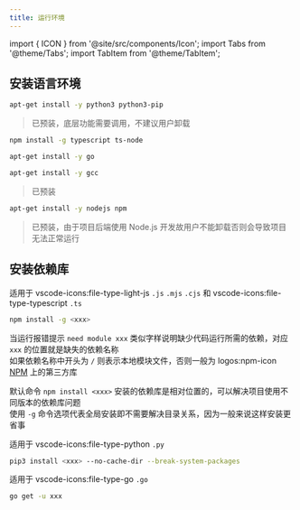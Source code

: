 ```yaml
---
title: 运行环境
---
```

import { ICON } from '@site/src/components/Icon';
import Tabs from '@theme/Tabs';
import TabItem from '@theme/TabItem';

##

## 安装语言环境

<Tabs>
  <TabItem value="py" label="Python">

  ```bash
  apt-get install -y python3 python3-pip
  ```
  > 已预装，底层功能需要调用，不建议用户卸载

  </TabItem>

  <TabItem value="ts" label="TypeScript">

  ```bash
  npm install -g typescript ts-node
  ```

  </TabItem>

  <TabItem value="go" label="Go">

  ```bash
  apt-get install -y go
  ```

  </TabItem>

  <TabItem value="c" label="C">

  ```bash
  apt-get install -y gcc
  ```
  > 已预装

  </TabItem>

  <TabItem value="js" label="Node.js">

  ```bash
  apt-get install -y nodejs npm
  ```
  > 已预装，由于项目后端使用 Node.js 开发故用户不能卸载否则会导致项目无法正常运行

  </TabItem>
</Tabs>


## 安装依赖库

<Tabs>
  <TabItem value="js&ts" label="Node.js / TypeScript" default>

  适用于 <ICON>vscode-icons\:file-type-light-js</ICON> `.js` `.mjs` `.cjs` 和 <ICON>vscode-icons\:file-type-typescript</ICON> `.ts`

  ```bash
  npm install -g <xxx>
  ```
  当运行报错提示 `need module xxx` 类似字样说明缺少代码运行所需的依赖，对应 `xxx` 的位置就是缺失的依赖名称  
  如果依赖名称中开头为 `/` 则表示本地模块文件，否则一般为 <ICON size="18">logos\:npm-icon</ICON> [NPM](https://www.npmjs.com) 上的第三方库

  默认命令 `npm install <xxx>` 安装的依赖库是相对位置的，可以解决项目使用不同版本的依赖库问题  
  使用 `-g` 命令选项代表全局安装即不需要解决目录关系，因为一般来说这样安装更省事

  </TabItem>

  <TabItem value="py" label="Python">

  适用于 <ICON>vscode-icons\:file-type-python</ICON> `.py`

  ```bash
  pip3 install <xxx> --no-cache-dir --break-system-packages
  ```

  </TabItem>

  <TabItem value="go" label="Go">

  适用于 <ICON>vscode-icons\:file-type-go</ICON> `.go`

  ```bash
  go get -u xxx
  ```

  </TabItem>
</Tabs>
